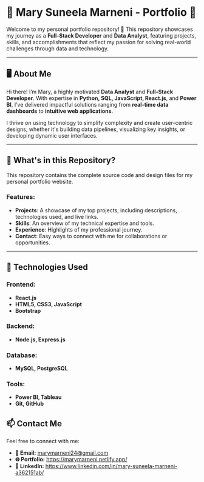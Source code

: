 # 🌟 Mary Suneela Marneni - Portfolio 🚀 

Welcome to my personal portfolio repository! 👋 This repository showcases my journey as a **Full-Stack Developer** and **Data Analyst**, featuring projects, skills, and accomplishments that reflect my passion for solving real-world challenges through data and technology.

---

## 🖥️ About Me  

Hi there! I’m Mary, a highly motivated **Data Analyst** and **Full-Stack Developer**. With expertise in **Python, SQL, JavaScript, React.js**, and **Power BI**, I’ve delivered impactful solutions ranging from **real-time data dashboards** to **intuitive web applications**.  

I thrive on using technology to simplify complexity and create user-centric designs, whether it's building data pipelines, visualizing key insights, or developing dynamic user interfaces.  

---

## 📂 What's in this Repository?  

This repository contains the complete source code and design files for my personal portfolio website.  

### Features:
- **Projects**: A showcase of my top projects, including descriptions, technologies used, and live links.
- **Skills**: An overview of my technical expertise and tools.
- **Experience**: Highlights of my professional journey.
- **Contact**: Easy ways to connect with me for collaborations or opportunities.

---

## 🔧 Technologies Used  

### Frontend:
- **React.js**  
- **HTML5, CSS3, JavaScript**  
- **Bootstrap**  

### Backend:
- **Node.js, Express.js**  

### Database:
- **MySQL, PostgreSQL**  

### Tools:
- **Power BI, Tableau**  
- **Git, GitHub**  

## 📫 Contact Me
Feel free to connect with me:
- **📧 Email:** marymarneni24@gmail.com
- **🌐 Portfolio:** https://marymarneni.netlify.app/
- **💼 LinkedIn:** https://www.linkedin.com/in/mary-suneela-marneni-a362151ab/
  
